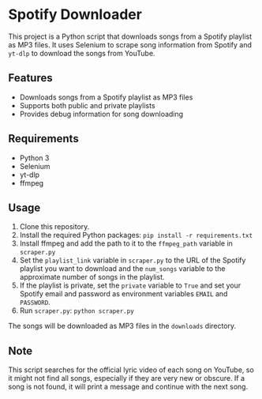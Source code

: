 # Spotify Downloader

This project is a Python script that downloads songs from a Spotify playlist as MP3 files. It uses Selenium to scrape song information from Spotify and `yt-dlp` to download the songs from YouTube.

## Features

- Downloads songs from a Spotify playlist as MP3 files
- Supports both public and private playlists
- Provides debug information for song downloading

## Requirements

- Python 3
- Selenium
- yt-dlp
- ffmpeg

## Usage

1. Clone this repository.
2. Install the required Python packages: `pip install -r requirements.txt`
3. Install ffmpeg and add the path to it to the `ffmpeg_path` variable in `scraper.py`
4. Set the `playlist_link` variable in `scraper.py` to the URL of the Spotify playlist you want to download and the `num_songs` variable to the approximate number of songs in the playlist.
5. If the playlist is private, set the `private` variable to `True` and set your Spotify email and password as environment variables `EMAIL` and `PASSWORD`.
6. Run `scraper.py`: `python scraper.py`

The songs will be downloaded as MP3 files in the `downloads` directory.

## Note

This script searches for the official lyric video of each song on YouTube, so it might not find all songs, especially if they are very new or obscure. If a song is not found, it will print a message and continue with the next song.
